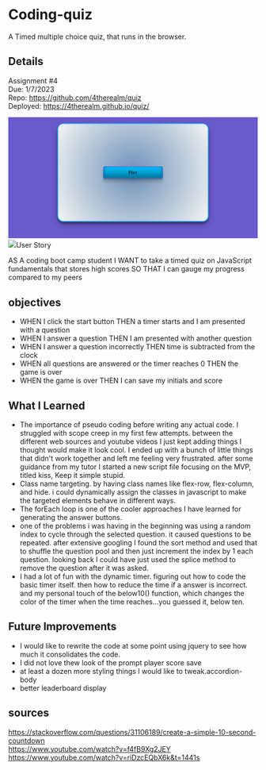 # Coding-quiz
A Timed multiple choice quiz, that runs in the browser. 
## Details  
Assignment #4  
Due: 1/7/2023  
Repo: https://github.com/4therealm/quiz  
Deployed: https://4therealm.github.io/quiz/  

<img src="/images/screencapture-4therealm-github-io-quiz-2023-01-07-08_38_32.png">  
<img src="/images/duringQuiz>   

## User Story
AS A coding boot camp student
I WANT to take a timed quiz on JavaScript fundamentals that stores high scores
SO THAT I can gauge my progress compared to my peers
## objectives
* WHEN I click the start button
THEN a timer starts and I am presented with a question
* WHEN I answer a question
THEN I am presented with another question
* WHEN I answer a question incorrectly
THEN time is subtracted from the clock
* WHEN all questions are answered or the timer reaches 0
THEN the game is over
* WHEN the game is over
THEN I can save my initials and score  

## What I Learned  
* The importance of pseudo coding before writing any actual code. I struggled with scope creep in my first few attempts. between the different web sources and youtube videos I just kept adding things I thought would make it look cool. I ended up with a bunch of little things that didn't work together and left me feeling very frustrated. after some guidance from my tutor I started a new script file focusing on the MVP, titled kiss, Keep it simple stupid.
* Class name targeting. by having class names like flex-row, flex-column, and hide. i could dynamically assign the classes in javascript to make the targeted elements behave in different ways.  
* The forEach loop is one of the cooler approaches I have learned for generating the answer buttons. 
* one of the problems i was having in the beginning was using a random index to cycle through the selected question. it caused questions to be repeated. after extensive googling I found the sort method and used that to shuffle the question pool and then just increment the index by 1 each question. looking back I could have just used the splice method to remove the question after it was asked.
* I had a lot of fun with the dynamic timer. figuring out how to code the basic timer itself. then how to reduce the time if a answer is incorrect. and my personal touch of the below10() function, which changes the color of the timer when the time reaches...you guessed it, below ten.

## Future Improvements
* I would like to rewrite the code at some point using jquery to see how much it consolidates the code.
* I did not love thew look of the prompt player score save
* at least a dozen more styling things I would like to tweak.accordion-body
* better leaderboard display



## sources
https://stackoverflow.com/questions/31106189/create-a-simple-10-second-countdown  
https://www.youtube.com/watch?v=f4fB9Xg2JEY  
https://www.youtube.com/watch?v=riDzcEQbX6k&t=1441s
